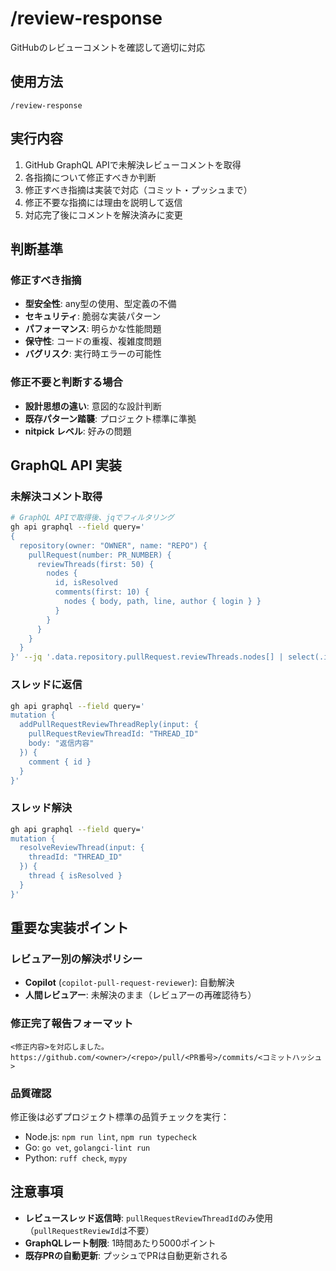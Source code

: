 # /review-response

GitHubのレビューコメントを確認して適切に対応

## 使用方法
```
/review-response
```

## 実行内容
1. GitHub GraphQL APIで未解決レビューコメントを取得
2. 各指摘について修正すべきか判断
3. 修正すべき指摘は実装で対応（コミット・プッシュまで）
4. 修正不要な指摘には理由を説明して返信
5. 対応完了後にコメントを解決済みに変更

## 判断基準

### 修正すべき指摘
- **型安全性**: any型の使用、型定義の不備
- **セキュリティ**: 脆弱な実装パターン
- **パフォーマンス**: 明らかな性能問題
- **保守性**: コードの重複、複雑度問題
- **バグリスク**: 実行時エラーの可能性

### 修正不要と判断する場合
- **設計思想の違い**: 意図的な設計判断
- **既存パターン踏襲**: プロジェクト標準に準拠
- **nitpick レベル**: 好みの問題

## GraphQL API 実装

### 未解決コメント取得
```bash
# GraphQL APIで取得後、jqでフィルタリング
gh api graphql --field query='
{
  repository(owner: "OWNER", name: "REPO") {
    pullRequest(number: PR_NUMBER) {
      reviewThreads(first: 50) {
        nodes {
          id, isResolved
          comments(first: 10) {
            nodes { body, path, line, author { login } }
          }
        }
      }
    }
  }
}' --jq '.data.repository.pullRequest.reviewThreads.nodes[] | select(.isResolved == false)'
```

### スレッドに返信
```bash
gh api graphql --field query='
mutation {
  addPullRequestReviewThreadReply(input: {
    pullRequestReviewThreadId: "THREAD_ID"
    body: "返信内容"
  }) {
    comment { id }
  }
}'
```

### スレッド解決
```bash
gh api graphql --field query='
mutation {
  resolveReviewThread(input: {
    threadId: "THREAD_ID"
  }) {
    thread { isResolved }
  }
}'
```

## 重要な実装ポイント

### レビュアー別の解決ポリシー
- **Copilot** (`copilot-pull-request-reviewer`): 自動解決
- **人間レビュアー**: 未解決のまま（レビュアーの再確認待ち）

### 修正完了報告フォーマット
```
<修正内容>を対応しました。
https://github.com/<owner>/<repo>/pull/<PR番号>/commits/<コミットハッシュ>
```

### 品質確認
修正後は必ずプロジェクト標準の品質チェックを実行：
- Node.js: `npm run lint`, `npm run typecheck`
- Go: `go vet`, `golangci-lint run`
- Python: `ruff check`, `mypy`

## 注意事項
- **レビュースレッド返信時**: `pullRequestReviewThreadId`のみ使用（`pullRequestReviewId`は不要）
- **GraphQLレート制限**: 1時間あたり5000ポイント
- **既存PRの自動更新**: プッシュでPRは自動更新される